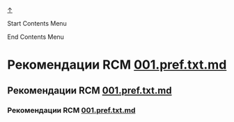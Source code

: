 
<!-- [[__TOC_]] -->

<a name=top></a>
<a class=top-link hide href=#top>↑</a>

Start Contents Menu

<!-- TOC toc2f_stl0 --> 

End Contents Menu


# Рекомендации RCM [001.pref.txt.md](/REPOBARE/_repo/st_rc_d/.d/.mul/rbld_readme.mul/.ins_dr/001.rcm.d/cnx.d/002.d/001.pref.txt.md)

## Рекомендации RCM [001.pref.txt.md](/REPOBARE/_repo/st_rc_d/.d/.mul/rbld_readme.mul/.ins_dr/001.rcm.d/cnx.d/002.d/001.pref.txt.md)
    



### Рекомендации RCM [001.pref.txt.md](/REPOBARE/_repo/st_rc_d/.d/.mul/rbld_readme.mul/.ins_dr/001.rcm.d/cnx.d/002.d/001.pref.txt.md)


    



